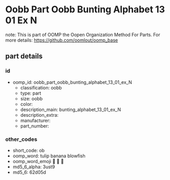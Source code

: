 # Oobb Part Oobb Bunting Alphabet 13 01 Ex N  

note: This is part of OOMP the Oopen Organization Method For Parts. For more details: https://github.com/oomlout/oomp_base

##  part details





### id
* oomp_id: oobb_part_oobb_bunting_alphabet_13_01_ex_N
  * classification: oobb
  * type: part
  * size: oobb
  * color: 
  * description_main: bunting_alphabet_13_01_ex_N
  * description_extra: 
  * manufacturer: 
  * part_number: 

### other_codes
* short_code: ob
* oomp_word: tulip banana blowfish
* oomp_word_emoji :tulip: :banana: :blowfish:
* md5_6_alpha: 3ust9
* md5_6: 62d05d